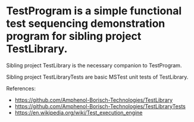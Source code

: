 # TestProgram is a simple functional test sequencing demonstration program for sibling project TestLibrary.
    
  Sibling project TestLibrary is the necessary companion to TestProgram.
  
  Sibling project TestLibraryTests are basic MSTest unit tests of TestLibrary.
  
  References:
  - https://github.com/Amphenol-Borisch-Technologies/TestLibrary
  - https://github.com/Amphenol-Borisch-Technologies/TestLibraryTests
  - https://en.wikipedia.org/wiki/Test_execution_engine
